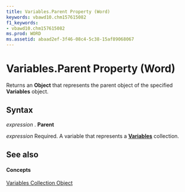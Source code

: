 ```yaml
---
title: Variables.Parent Property (Word)
keywords: vbawd10.chm157615082
f1_keywords:
- vbawd10.chm157615082
ms.prod: WORD
ms.assetid: abaad2ef-3f46-08c4-5c38-15af89068067
---
```



# Variables.Parent Property (Word)

Returns an  **Object** that represents the parent object of the specified **Variables** object.


## Syntax

 _expression_ . **Parent**

 _expression_ Required. A variable that represents a **[Variables](variables-object-word.md)** collection.


## See also


#### Concepts


[Variables Collection Object](variables-object-word.md)

